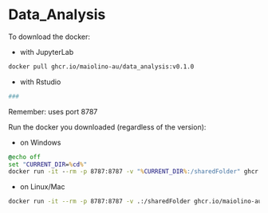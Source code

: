 # Data_Analysis

To download the docker:

* with JupyterLab

```sh
docker pull ghcr.io/maiolino-au/data_analysis:v0.1.0
```


* with Rstudio

```sh
###
```

Remember: uses port 8787

Run the docker you downloaded (regardless of the version):
* on Windows

```cmd
@echo off
set "CURRENT_DIR=%cd%"
docker run -it --rm -p 8787:8787 -v "%CURRENT_DIR%:/sharedFolder" ghcr.io/maiolino-au/data_analysis
```

* on Linux/Mac

```sh
docker run -it --rm -p 8787:8787 -v .:/sharedFolder ghcr.io/maiolino-au/data_analysis
```
